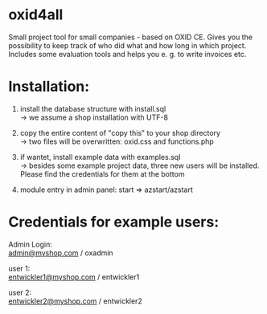 oxid4all
========

Small project tool for small companies - based on OXID CE. Gives you the possibility to keep track of who did what and how long in which project. Includes some evaluation tools and helps you e. g. to write invoices etc.

Installation:
===============================================
1. install the database structure with install.sql<br>
-> we assume a shop installation with UTF-8
   
2. copy the entire content of "copy this" to your shop directory<br>
-> two files will be overwritten: oxid.css and functions.php
      
3. if wantet, install example data with examples.sql<br>
-> besides some example project data, three new users will be installed. Please find the credentials for them at the bottom

4. module entry in admin panel: start => azstart/azstart


Credentials for example users:
===============================

Admin Login:<br>
admin@myshop.com / oxadmin

user 1:<br>
entwickler1@myshop.com / entwickler1

user 2:<br>
entwickler2@myshop.com / entwickler2